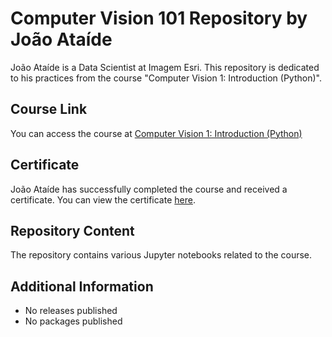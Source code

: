 # Computer Vision 101 Repository by João Ataíde

João Ataíde is a Data Scientist at Imagem Esri. This repository is dedicated to his practices from the course "Computer Vision 1: Introduction (Python)".

## Course Link
You can access the course at [Computer Vision 1: Introduction (Python)](https://opencv.org/courses)

## Certificate
João Ataíde has successfully completed the course and received a certificate. You can view the certificate [here](https://courses.opencv.org/certificates/8a56e3b3421945f799361f3f28cf44fe).

## Repository Content
The repository contains various Jupyter notebooks related to the course.

## Additional Information
- No releases published
- No packages published
